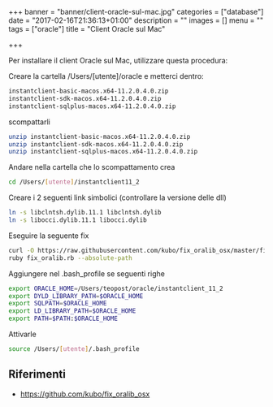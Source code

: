 +++
banner = "banner/client-oracle-sul-mac.jpg"
categories = ["database"]
date = "2017-02-16T21:36:13+01:00"
description = ""
images = []
menu = ""
tags = ["oracle"]
title = "Client Oracle sul Mac"

+++

Per installare il client Oracle sul Mac, utilizzare questa procedura:

Creare la cartella /Users/[utente]/oracle e metterci dentro:

```bash
instantclient-basic-macos.x64-11.2.0.4.0.zip
instantclient-sdk-macos.x64-11.2.0.4.0.zip
instantclient-sqlplus-macos.x64-11.2.0.4.0.zip
```

scompattarli

```bash
unzip instantclient-basic-macos.x64-11.2.0.4.0.zip
unzip instantclient-sdk-macos.x64-11.2.0.4.0.zip
unzip instantclient-sqlplus-macos.x64-11.2.0.4.0.zip
```

Andare nella cartella che lo scompattamento crea

```bash
cd /Users/[utente]/instantclient11_2
```

Creare i 2 seguenti link simbolici (controllare la versione delle dll)

```bash
ln -s libclntsh.dylib.11.1 libclntsh.dylib
ln -s libocci.dylib.11.1 libocci.dylib
```

Eseguire la seguente fix

```bash
curl -O https://raw.githubusercontent.com/kubo/fix_oralib_osx/master/fix_oralib.rb
ruby fix_oralib.rb --absolute-path
```

Aggiungere nel .bash_profile se seguenti righe

```bash
export ORACLE_HOME=/Users/teopost/oracle/instantclient_11_2
export DYLD_LIBRARY_PATH=$ORACLE_HOME
export SQLPATH=$ORACLE_HOME
export LD_LIBRARY_PATH=$ORACLE_HOME
export PATH=$PATH:$ORACLE_HOME
```

Attivarle

```bash
source /Users/[utente]/.bash_profile
```

## Riferimenti

* https://github.com/kubo/fix_oralib_osx

